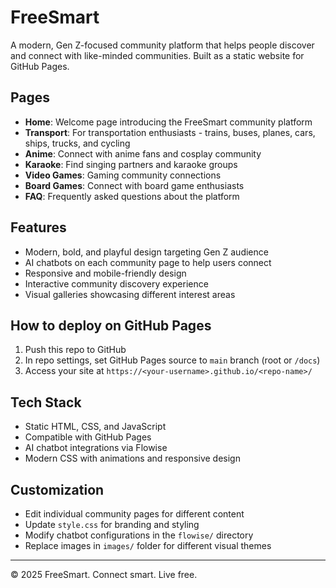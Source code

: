 # FreeSmart

A modern, Gen Z-focused community platform that helps people discover and connect with like-minded communities. Built as a static website for GitHub Pages.

## Pages
- **Home**: Welcome page introducing the FreeSmart community platform
- **Transport**: For transportation enthusiasts - trains, buses, planes, cars, ships, trucks, and cycling
- **Anime**: Connect with anime fans and cosplay community
- **Karaoke**: Find singing partners and karaoke groups
- **Video Games**: Gaming community connections
- **Board Games**: Connect with board game enthusiasts
- **FAQ**: Frequently asked questions about the platform

## Features
- Modern, bold, and playful design targeting Gen Z audience
- AI chatbots on each community page to help users connect
- Responsive and mobile-friendly design
- Interactive community discovery experience
- Visual galleries showcasing different interest areas

## How to deploy on GitHub Pages
1. Push this repo to GitHub
2. In repo settings, set GitHub Pages source to `main` branch (root or `/docs`)
3. Access your site at `https://<your-username>.github.io/<repo-name>/`

## Tech Stack
- Static HTML, CSS, and JavaScript
- Compatible with GitHub Pages
- AI chatbot integrations via Flowise
- Modern CSS with animations and responsive design

## Customization
- Edit individual community pages for different content
- Update `style.css` for branding and styling
- Modify chatbot configurations in the `flowise/` directory
- Replace images in `images/` folder for different visual themes

---
© 2025 FreeSmart. Connect smart. Live free.
